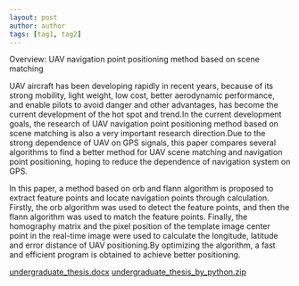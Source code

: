 ```yaml
---
layout: post
author: author
tags: [tag1, tag2]
---
```


Overview: UAV navigation point positioning method based on scene matching

UAV aircraft has been developing rapidly in recent years, because of its strong mobility, light weight, low cost, better aerodynamic performance, and enable pilots to avoid danger and other advantages, has become the current development of the hot spot and trend.In the current development goals, the research of UAV navigation point positioning method based on scene matching is also a very important research direction.Due to the strong dependence of UAV on GPS signals, this paper compares several algorithms to find a better method for UAV scene matching and navigation point positioning, hoping to reduce the dependence of navigation system on GPS.

In this paper, a method based on orb and flann algorithm is proposed to extract feature points and locate navigation points through calculation.
Firstly, the orb algorithm was used to detect the feature points, and then the flann algorithm was used to match the feature points. Finally, the homography matrix and the pixel position of the template image center point in the real-time image were used to calculate the longitude, latitude and error distance of UAV positioning.By optimizing the algorithm, a fast and efficient program is obtained to achieve better positioning.

[undergraduate_thesis.docx](/assets/attachment/undergraduate_thesis.docx)
[undergraduate_thesis_by_python.zip](/assets/attachment/undergraduate_thesis_by_python.zip)